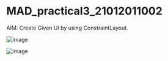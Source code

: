 # MAD_practical3_21012011002

AIM: Create Given UI by using ConstraintLayout.

![image](https://github.com/Chintan0484/MAD_practical3_21012011002/assets/98694412/6f79a6c4-e9ad-4483-b46f-26229a7f36fe)



![image](https://github.com/Chintan0484/MAD_practical3_21012011002/assets/98694412/aa408ba1-67b2-4b4b-888f-165a33a12eff)

